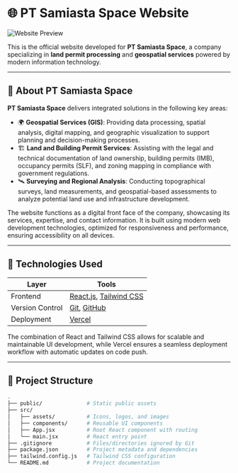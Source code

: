 # 🌐 PT Samiasta Space Website

![Website Preview](https://samiasta-space-website.vercel.app/)

This is the official website developed for **PT Samiasta Space**, a company specializing in **land permit processing** and **geospatial services** powered by modern information technology.

---

## 🏢 About PT Samiasta Space

**PT Samiasta Space** delivers integrated solutions in the following key areas:

- 🌍 **Geospatial Services (GIS)**: Providing data processing, spatial analysis, digital mapping, and geographic visualization to support planning and decision-making processes.
- 🏗️ **Land and Building Permit Services**: Assisting with the legal and technical documentation of land ownership, building permits (IMB), occupancy permits (SLF), and zoning mapping in compliance with government regulations.
- 🛰️ **Surveying and Regional Analysis**: Conducting topographical surveys, land measurements, and geospatial-based assessments to analyze potential land use and infrastructure development.

The website functions as a digital front face of the company, showcasing its services, expertise, and contact information. It is built using modern web development technologies, optimized for responsiveness and performance, ensuring accessibility on all devices.

---

## 🚀 Technologies Used

| Layer        | Tools                             |
|--------------|------------------------------------|
| Frontend     | [React.js](https://reactjs.org/), [Tailwind CSS](https://tailwindcss.com/) |
| Version Control | [Git](https://git-scm.com/), [GitHub](https://github.com/) |
| Deployment   | [Vercel](https://vercel.com/) |

The combination of React and Tailwind CSS allows for scalable and maintainable UI development, while Vercel ensures a seamless deployment workflow with automatic updates on code push.

---

## 📁 Project Structure

```bash
.
├── public/              # Static public assets
├── src/
│   ├── assets/          # Icons, logos, and images
│   ├── components/      # Reusable UI components
│   ├── App.jsx          # Root React component with routing
│   └── main.jsx         # React entry point
├── .gitignore           # Files/directories ignored by Git
├── package.json         # Project metadata and dependencies
├── tailwind.config.js   # Tailwind CSS configuration
└── README.md            # Project documentation

